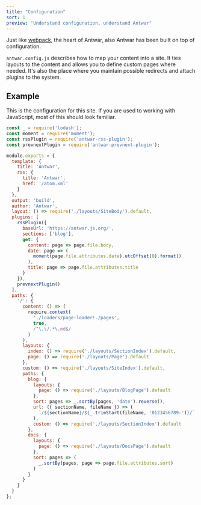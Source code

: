 ```yaml
---
title: "Configuration"
sort: 1
preview: "Understand configuration, understand Antwar"
---
```


Just like [webpack](https://webpack.js.org/), the heart of Antwar, also Antwar has been built on top of configuration.

`antwar.config.js` describes how to map your content into a site. It ties layouts to the content and allows you to define custom pages where needed. It's also the place where you maintain possible redirects and attach plugins to the system.

## Example

This is the configuration for this site. If you are used to working with JavaScript, most of this should look familiar.

```javascript
const _ = require('lodash');
const moment = require('moment');
const rssPlugin = require('antwar-rss-plugin');
const prevnextPlugin = require('antwar-prevnext-plugin');

module.exports = {
  template: {
    title: 'Antwar',
    rss: {
      title: 'Antwar',
      href: '/atom.xml'
    }
  },
  output: 'build',
  author: 'Antwar',
  layout: () => require('./layouts/SiteBody').default,
  plugins: [
    rssPlugin({
      baseUrl: 'https://antwar.js.org/',
      sections: ['blog'],
      get: {
        content: page => page.file.body,
        date: page => (
          moment(page.file.attributes.date).utcOffset(0).format()
        ),
        title: page => page.file.attributes.title
      }
    }),
    prevnextPlugin()
  ],
  paths: {
    '/': {
      content: () => (
        require.context(
          './loaders/page-loader!./pages',
          true,
          /^\.\/.*\.md$/
        )
      ),
      layouts: {
        index: () => require('./layouts/SectionIndex').default,
        page: () => require('./layouts/Page').default
      },
      custom: () => require('./layouts/SiteIndex').default,
      paths: {
        blog: {
          layouts: {
            page: () => require('./layouts/BlogPage').default
          },
          sort: pages => _.sortBy(pages, 'date').reverse(),
          url: ({ sectionName, fileName }) => (
            `/${sectionName}/${_.trimStart(fileName, '0123456789-')}/`
          ),
          custom: () => require('./layouts/SectionIndex').default
        },
        docs: {
          layouts: {
            page: () => require('./layouts/DocsPage').default
          },
          sort: pages => (
            _.sortBy(pages, page => page.file.attributes.sort)
          )
        }
      }
    }
  }
};
```
